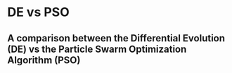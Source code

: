 # DE vs PSO

## A comparison between the Differential Evolution (DE) vs the Particle Swarm Optimization Algorithm (PSO)
